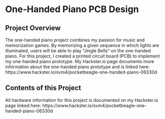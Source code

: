 <h1> One-Handed Piano PCB Design </h1>
<h2> Project Overview </h2>
The one-handed piano project combines my passion for music and memorization games. By memorizing a given sequence in which lights are illuminated, users will be able to play "Jingle Bells" on the one-handed piano. For this project, I created a printed circuit board (PCB) to implement my one-handed piano prototype. My Hackster.io page documents more information about the one-handed piano prototype and is linked here: https://www.hackster.io/svm4/pocketbeagle-one-handed-piano-06330d
<h2> Contents of this Project </h2>
All hardware information for this project is documented on my Hackster.io page linked here: https://www.hackster.io/svm4/pocketbeagle-one-handed-piano-06330d

